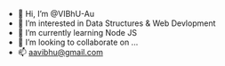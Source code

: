 - 👋 Hi, I’m @VIBhU-Au
- 👀 I’m interested in Data Structures & Web Devlopment
- 🌱 I’m currently learning Node JS
- 💞️ I’m looking to collaborate on ...
- 📫 aavibhu@gmail.com

<!---
VIBhU-Au/VIBhU-Au is a ✨ special ✨ repository because its `README.md` (this file) appears on your GitHub profile.
You can click the Preview link to take a look at your changes.
--->
